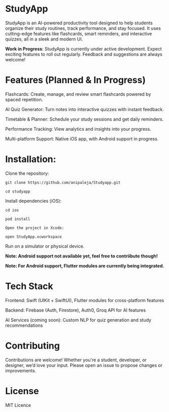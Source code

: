 # StudyApp

StudyApp is an AI-powered productivity tool designed to help students organize their study routines, track performance, and stay focused. It uses cutting-edge features like flashcards, smart reminders, and interactive quizzes, all in a sleek and modern UI.

**Work in Progress**: StudyApp is currently under active development. Expect exciting features to roll out regularly. Feedback and suggestions are always welcome!

# Features (Planned & In Progress)

Flashcards: Create, manage, and review smart flashcards powered by spaced repetition.

AI Quiz Generator: Turn notes into interactive quizzes with instant feedback.

Timetable & Planner: Schedule your study sessions and get daily reminders.

Performance Tracking: View analytics and insights into your progress.

Multi-platform Support: Native iOS app, with Android support in progress.

# Installation:

Clone the repository:

    git clone https://github.com/anipaleja/Studyapp.git

    cd studyapp

Install dependencies (iOS):

    cd ios

    pod install

    Open the project in Xcode:

    open StudyApp.xcworkspace

Run on a simulator or physical device.

**Note: Android support not available yet, feel free to contriibute though!**

**Note: For Android support, Flutter modules are currently being integrated.**

# Tech Stack

Frontend: Swift (UIKit + SwiftUI), Flutter modules for cross-platform features

Backend: Firebase (Auth, Firestore), Auth0, Groq API for AI features

AI Services (coming soon): Custom NLP for quiz generation and study recommendations

# Contributing

Contributions are welcome! Whether you're a student, developer, or designer, we’d love your input. Please open an issue to propose changes or improvements.

# License

MIT Licence
